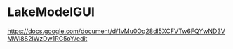 # LakeModelGUI
https://docs.google.com/document/d/1vMu0Oq28dl5XCFVTw6FQYwND3VMWl8S2lWzDw1RC5oY/edit
